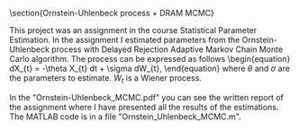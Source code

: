 \section{Ornstein-Uhlenbeck process + DRAM MCMC}

This project was an assignment in the course Statistical Parameter Estimation. In the assignment I estimated parameters from the Ornstein-Uhlenbeck process with Delayed Rejection Adaptive Markov Chain Monte Carlo algorithm. The process can be expressed as follows
\begin{equation}
  dX_{t} = -\theta X_{t} dt + \sigma dW_{t},
\end{equation}
where $\theta$ and $\sigma$ are the parameters to estimate. $W_{t}$ is a Wiener process.

In the "Ornstein-Uhlenbeck_MCMC.pdf" you can see the written report of the assignment where I have presented all the results of the estimations. The MATLAB code is in a file "Ornstein_Uhlenbeck_MCMC.m".
